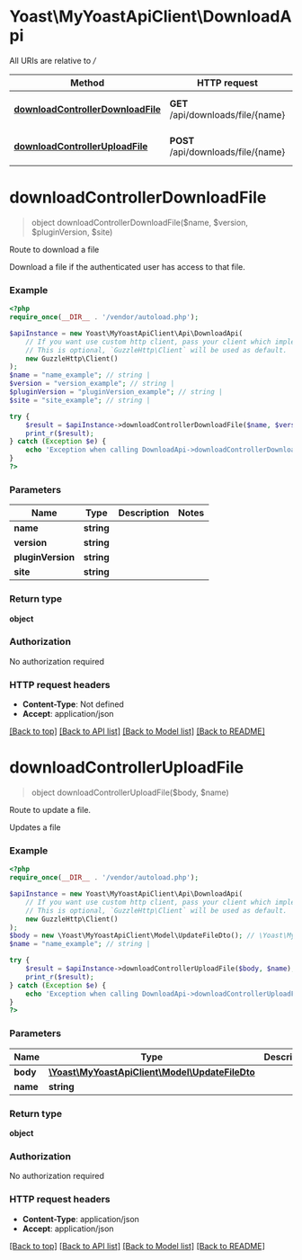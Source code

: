 # Yoast\MyYoastApiClient\DownloadApi

All URIs are relative to */*

Method | HTTP request | Description
------------- | ------------- | -------------
[**downloadControllerDownloadFile**](DownloadApi.md#downloadcontrollerdownloadfile) | **GET** /api/downloads/file/{name} | Route to download a file
[**downloadControllerUploadFile**](DownloadApi.md#downloadcontrolleruploadfile) | **POST** /api/downloads/file/{name} | Route to update a file.

# **downloadControllerDownloadFile**
> object downloadControllerDownloadFile($name, $version, $pluginVersion, $site)

Route to download a file

Download a file if the authenticated user has access to that file.

### Example
```php
<?php
require_once(__DIR__ . '/vendor/autoload.php');

$apiInstance = new Yoast\MyYoastApiClient\Api\DownloadApi(
    // If you want use custom http client, pass your client which implements `GuzzleHttp\ClientInterface`.
    // This is optional, `GuzzleHttp\Client` will be used as default.
    new GuzzleHttp\Client()
);
$name = "name_example"; // string | 
$version = "version_example"; // string | 
$pluginVersion = "pluginVersion_example"; // string | 
$site = "site_example"; // string | 

try {
    $result = $apiInstance->downloadControllerDownloadFile($name, $version, $pluginVersion, $site);
    print_r($result);
} catch (Exception $e) {
    echo 'Exception when calling DownloadApi->downloadControllerDownloadFile: ', $e->getMessage(), PHP_EOL;
}
?>
```

### Parameters

Name | Type | Description  | Notes
------------- | ------------- | ------------- | -------------
 **name** | **string**|  |
 **version** | **string**|  |
 **pluginVersion** | **string**|  |
 **site** | **string**|  |

### Return type

**object**

### Authorization

No authorization required

### HTTP request headers

 - **Content-Type**: Not defined
 - **Accept**: application/json

[[Back to top]](#) [[Back to API list]](../../README.md#documentation-for-api-endpoints) [[Back to Model list]](../../README.md#documentation-for-models) [[Back to README]](../../README.md)

# **downloadControllerUploadFile**
> object downloadControllerUploadFile($body, $name)

Route to update a file.

Updates a file

### Example
```php
<?php
require_once(__DIR__ . '/vendor/autoload.php');

$apiInstance = new Yoast\MyYoastApiClient\Api\DownloadApi(
    // If you want use custom http client, pass your client which implements `GuzzleHttp\ClientInterface`.
    // This is optional, `GuzzleHttp\Client` will be used as default.
    new GuzzleHttp\Client()
);
$body = new \Yoast\MyYoastApiClient\Model\UpdateFileDto(); // \Yoast\MyYoastApiClient\Model\UpdateFileDto | 
$name = "name_example"; // string | 

try {
    $result = $apiInstance->downloadControllerUploadFile($body, $name);
    print_r($result);
} catch (Exception $e) {
    echo 'Exception when calling DownloadApi->downloadControllerUploadFile: ', $e->getMessage(), PHP_EOL;
}
?>
```

### Parameters

Name | Type | Description  | Notes
------------- | ------------- | ------------- | -------------
 **body** | [**\Yoast\MyYoastApiClient\Model\UpdateFileDto**](../Model/UpdateFileDto.md)|  |
 **name** | **string**|  |

### Return type

**object**

### Authorization

No authorization required

### HTTP request headers

 - **Content-Type**: application/json
 - **Accept**: application/json

[[Back to top]](#) [[Back to API list]](../../README.md#documentation-for-api-endpoints) [[Back to Model list]](../../README.md#documentation-for-models) [[Back to README]](../../README.md)

